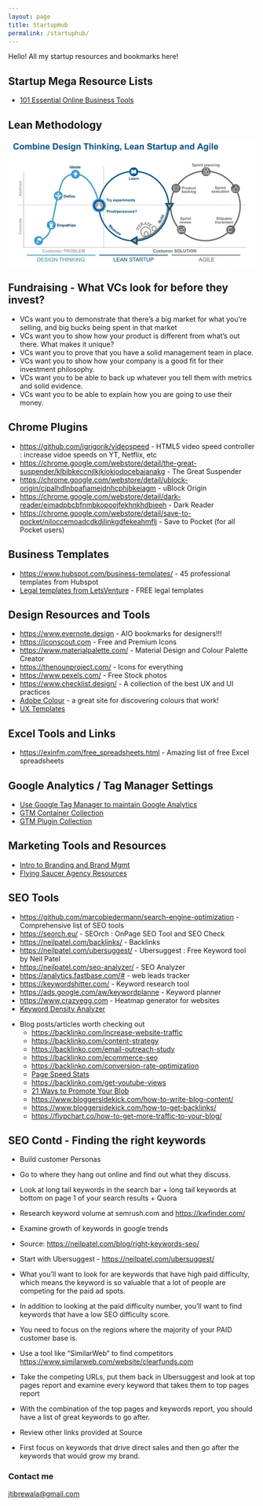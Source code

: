 ```yaml
---
layout: page
title: StartupHub 
permalink: /startuphub/
---
```


Hello! All my startup resources and bookmarks here!


## Startup Mega Resource Lists
- [101 Essential Online Business Tools](https://www.ryrob.com/side-business-resources/)

## Lean Methodology
![Combine Design Thinking, Lean Startup and Agile](images/lean-startup-01.png "Combine Design Thinking, Lean Startup and Agile")

## Fundraising - What VCs look for before they invest?
- VCs want you to demonstrate that there’s a big market for what you’re selling, and big bucks being spent in that market
- VCs want you to show how your product is different from what’s out there. What makes it unique?
- VCs want you to prove that you have a solid management team in place.
- VCs want you to show how your company is a good fit for their investment philosophy.
- VCs want you to be able to back up whatever you tell them with metrics and solid evidence.
- VCs want you to be able to explain how you are going to use their money.

## Chrome Plugins
- https://github.com/igrigorik/videospeed - HTML5 video speed controller : increase vidoe speeds on YT, Netflix, etc
- https://chrome.google.com/webstore/detail/the-great-suspender/klbibkeccnjlkjkiokjodocebajanakg - The Great Suspender
- https://chrome.google.com/webstore/detail/ublock-origin/cjpalhdlnbpafiamejdnhcphjbkeiagm - uBlock Origin
- https://chrome.google.com/webstore/detail/dark-reader/eimadpbcbfnmbkopoojfekhnkhdbieeh - Dark Reader
- https://chrome.google.com/webstore/detail/save-to-pocket/niloccemoadcdkdjlinkgdfekeahmflj - Save to Pocket (for all Pocket users)

## Business Templates
- https://www.hubspot.com/business-templates/ - 45 professional templates from Hubspot
- [Legal templates from LetsVenture](https://letsventure.com/downloads/open-source) - FREE legal templates

## Design Resources and Tools
- https://www.evernote.design - AIO bookmarks for designers!!!
- https://iconscout.com - Free and Premium Icons
- https://www.materialpalette.com/ - Material Design and Colour Palette Creator
- https://thenounproject.com/ - Icons for everything
- https://www.pexels.com/ - Free Stock photos
- https://www.checklist.design/ - A collection of the best UX and UI practices
- [Adobe Colour](https://color.adobe.com/create) - a great site for discovering colours that work!
- [UX Templates](https://www.userexperience.guide/ux-collections/ux-templates/)

## Excel Tools and Links
- https://exinfm.com/free_spreadsheets.html - Amazing list of free Excel spreadsheets

## Google Analytics / Tag Manager Settings
- [Use Google Tag Manager to maintain Google Analytics](https://www.freecodecamp.org/news/how-to-use-google-tag-manager-to-maintain-google-analytics-and-other-marketing-tags/)
- [GTM Container Collection](https://www.bounteous.com/insights/?category=resources/google-recipes/google-tag-manager&secondary_category=All)
- [GTM Plugin Collection](https://online-metrics.com/google-tag-manager-extensions/)

## Marketing Tools and Resources
- [Intro to Branding and Brand Mgmt](https://www.slideshare.net/momarmorsi/intro-to-branding-brand-management-elkottab)
- [Flying Saucer Agency Resources](https://hello.flyingsaucer.nyc/flying-saucer-studio-resources)

## SEO Tools
- https://github.com/marcobiedermann/search-engine-optimization - Comprehensive list of SEO tools
- https://seorch.eu/ - SEOrch : OnPage SEO Tool and SEO Check
- https://neilpatel.com/backlinks/ - Backlinks
- https://neilpatel.com/ubersuggest/ - Ubersuggest : Free Keyword tool by Neil Patel
- https://neilpatel.com/seo-analyzer/ - SEO Analyzer
- https://analytics.fastbase.com/# - web leads tracker
- https://keywordshitter.com/ - Keyword research tool
- https://ads.google.com/aw/keywordplanne - Keyword planner
- https://www.crazyegg.com - Heatmap generator for websites
- [Keyword Density Analyzer](http://tools.seobook.com/general/keyword-density/)

* Blog posts/articles worth checking out
	- https://backlinko.com/increase-website-traffic
	- https://backlinko.com/content-strategy
	- https://backlinko.com/email-outreach-study
	- https://backlinko.com/ecommerce-seo
	- https://backlinko.com/conversion-rate-optimization
	- [Page Speed Stats](https://backlinko.com/page-speed-stats)
	- https://backlinko.com/get-youtube-views
	- [21 Ways to Promote Your Blob](https://backlinko.com/promote-your-blog)
	- https://www.bloggersidekick.com/how-to-write-blog-content/
	- https://www.bloggersidekick.com/how-to-get-backlinks/
	- https://flypchart.co/how-to-get-more-traffic-to-your-blog/

## SEO Contd - Finding the right keywords
- Build customer Personas
- Go to where they hang out online and find out what they discuss.
- Look at long tail keywords in the search bar + long tail keywords at bottom on page 1 of your search results + Quora
- Research keyword volume at semrush.com and https://kwfinder.com/
- Examine growth of keywords in google trends

- Source: https://neilpatel.com/blog/right-keywords-seo/
- Start with Ubersuggest - https://neilpatel.com/ubersuggest/
- What you’ll want to look for are keywords that have high paid difficulty, which means the keyword is so valuable that a lot of people are competing for the paid ad spots.
- In addition to looking at the paid difficulty number, you’ll want to find keywords that have a low SEO difficulty score.
- You need to focus on the regions where the majority of your PAID customer base is.
- Use a tool like “SimilarWeb” to find competitors https://www.similarweb.com/website/clearfunds.com
- Take the competing URLs, put them back in Ubersuggest and look at top pages report and examine every keyword that takes them to top pages report
- With the combination of the top pages and keywords report, you should have a list of great keywords to go after.
- Review other links provided at Source
- First focus on keywords that drive direct sales and then go after the keywords that would grow my brand.

### Contact me

[jtibrewala@gmail.com](mailto:jtibrewala@gmail.com)
